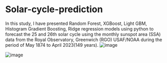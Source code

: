 # Solar-cycle-prediction
In this study, I have presented Random Forest, XGBoost, Light GBM, Histogram Gradient Boosting, Ridge regression models using python to forecast the 25 and 26th solar cycle using the monthly sunspot area (SSA) data from the Royal Observatory, Greenwich (RGO) USAF/NOAA during the period of May 1874 to April 2023(149 years).
![image](https://github.com/Souvik2biswas/Solar-cycle-prediction/assets/47652348/9503fad8-9007-4843-99e9-7d6d74e3806d)


![image](https://github.com/Souvik2biswas/Solar-cycle-prediction/assets/47652348/e9680141-4486-4ace-8591-b8e703ddac71)
